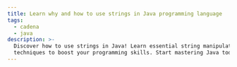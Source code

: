 ```yaml
---
title: Learn why and how to use strings in Java programming language
tags:
  - cadena
  - java
description: >-
  Discover how to use strings in Java! Learn essential string manipulation
  techniques to boost your programming skills. Start mastering Java today!
---
```

